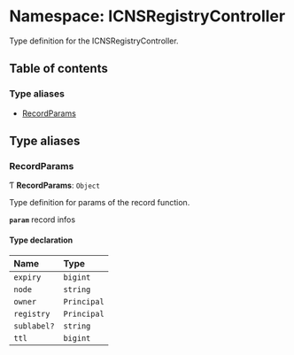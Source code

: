 # Namespace: ICNSRegistryController

Type definition for the ICNSRegistryController.

## Table of contents

### Type aliases

- [RecordParams](ICNSRegistryController.md#recordparams)

## Type aliases

### RecordParams

Ƭ **RecordParams**: `Object`

Type definition for params of the record function.

**`param`** record infos

#### Type declaration

| Name | Type |
| :------ | :------ |
| `expiry` | `bigint` |
| `node` | `string` |
| `owner` | `Principal` |
| `registry` | `Principal` |
| `sublabel?` | `string` |
| `ttl` | `bigint` |
